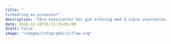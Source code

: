 ```yaml
---
title: "
Forbedring av prosesser​"
description: "Våre konsulenter har god erfaring med å sikre involvering, utnyttelse av intern ekspertise og legge til rette for transparens gjennom forbedrede, klart definerte og forankrede innkjøpsprosesser"
date: 2018-12-16T15:31:35+01:00
draft: false
image: "/images/infographics/flow.svg"
---
```

